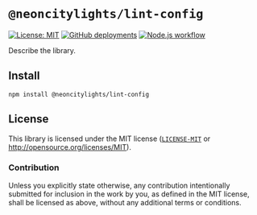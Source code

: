# `@neoncitylights/lint-config`
[![License: MIT](https://img.shields.io/badge/License-MIT-blue.svg)](https://opensource.org/licenses/MIT)
[![GitHub deployments](https://img.shields.io/github/deployments/neoncitylights/lint-config/github-pages?label=deploy)](https://github.com/neoncitylights/lint-config/deployments/activity_log?environment=github-pages)
[![Node.js workflow](https://github.com/neoncitylights/lint-config/actions/workflows/main.yml/badge.svg)](https://github.com/neoncitylights/lint-config/actions/workflows/main.yml)

Describe the library.

## Install
```
npm install @neoncitylights/lint-config
```

## License
This library is licensed under the MIT license ([`LICENSE-MIT`](./LICENSE) or http://opensource.org/licenses/MIT).

### Contribution
Unless you explicitly state otherwise, any contribution intentionally submitted for inclusion in the work by you, as defined in the MIT license, shall be licensed as above, without any additional terms or conditions.
